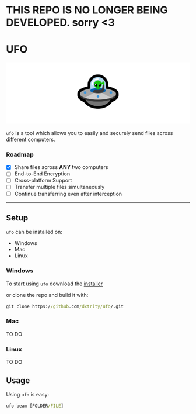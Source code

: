 # THIS REPO IS NO LONGER BEING DEVELOPED. sorry <3

# UFO

<img src="ufo.png">

`ufo` is a tool which allows you to easily and securely send files across different computers.

### **Roadmap**

- [x] Share files across **ANY** two computers
- [ ] End-to-End Encryption
- [ ] Cross-platform Support
- [ ] Transfer multiple files simultaneously
- [ ] Continue transferring even after interception

***

## **Setup**

``ufo`` can be installed on:
- Windows
- Mac
- Linux

### **Windows**

To start using ``ufo`` download the [installer](https://github.com/dxtrity/ufo)

or clone the repo and build it with:

```cmd
git clone https://github.com/dxtrity/ufo/.git
```

### **Mac**

TO DO

### **Linux**

TO DO

## **Usage**

Using ``ufo`` is easy:

```cmd
ufo beam [FOLDER/FILE]
```
